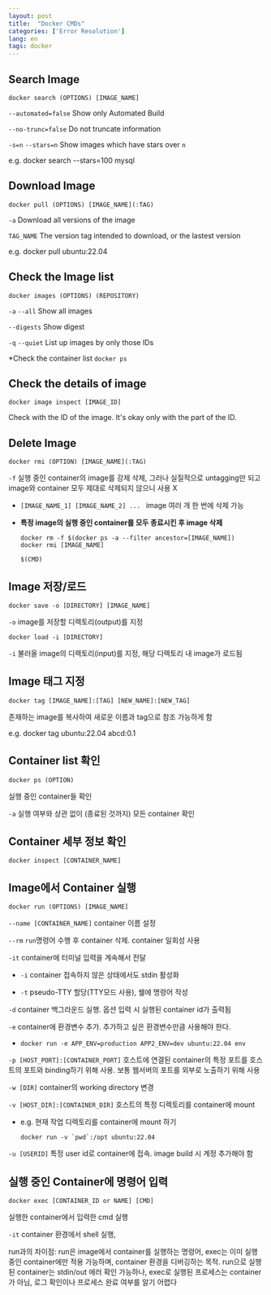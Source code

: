 ```yaml
---
layout: post
title:  "Docker CMDs"
categories: ['Error Resolution']
lang: en
tags: docker
---
```



## Search Image

```
docker search (OPTIONS) [IMAGE_NAME]
```

```--automated=false```  Show only Automated Build

```--no-trunc=false```  Do not truncate information

```-s=n``` ```--stars=n```  Show images which have stars over ```n```

e.g. docker search --stars=100 mysql



## Download Image

```
docker pull (OPTIONS) [IMAGE_NAME](:TAG)
```

```-a```  Download all versions of the image

```TAG_NAME```  The version tag intended to download, or the lastest version

e.g. docker pull ubuntu:22.04



## Check the Image list

```
docker images (OPTIONS) (REPOSITORY)
```

```-a``` ```--all```  Show all images

```--digests```  Show digest

```-q``` ```--quiet```  List up images by only those IDs

*Check the container list  ```docker ps```  



## Check the details of image

```
docker image inspect [IMAGE_ID]
```

Check with the ID of the image. It's okay only with the part of the ID. 


## Delete Image

```
docker rmi (OPTION) [IMAGE_NAME](:TAG)
```

```-f```  실행 중인 container의 image를 강제 삭제, 그러나 실질적으로 untagging만 되고 image와 container 모두 제대로 삭제되지 않으니 사용 X

* ```[IMAGE_NAME_1] [IMAGE_NAME_2] ... ```  image 여러 개 한 번에 삭제 가능 

* **특정 image의 실행 중인 container를 모두 종료시킨 후 image 삭제**

  ```
  docker rm -f $(docker ps -a --filter ancestor=[IMAGE_NAME])
  docker rmi [IMAGE_NAME]
  ```

  ```$(CMD)```



## Image 저장/로드

```
docker save -o [DIRECTORY] [IMAGE_NAME]
```

```-o```  image를 저장할 디렉토리(output)를 지정

```
docker load -i [DIRECTORY] 
```

```-i```  불러올 image의 디렉토리(input)를 지정, 해당 디렉토리 내 image가 로드됨



## Image 태그 지정

```
docker tag [IMAGE_NAME]:[TAG] [NEW_NAME]:[NEW_TAG]
```

존재하는 image를 복사하여 새로운 이름과 tag으로 참조 가능하게 함

e.g. docker tag ubuntu:22.04 abcd:0.1



## Container list 확인

``` 
docker ps (OPTION)
```

실행 중인 container들 확인

```-a```  실행 여부와 상관 없이 (종료된 것까지) 모든 container 확인



## Container 세부 정보 확인

```
docker inspect [CONTAINER_NAME]
```



## Image에서 Container 실행

```
docker run (OPTIONS) [IMAGE_NAME] 
```

```--name [CONTAINER_NAME]```  container 이름 설정

```--rm```  ```run```명령어 수행 후 container 삭제. container 일회성 사용 

```-it```  container에 터미널 입력을 계속해서 전달

*  ```-i```  container 접속하지 않은 상태에서도 stdin 활성화

*  ```-t```  pseudo-TTY 할당(TTY모드 사용), 쉘에 명령어 작성

```-d```  container 백그라운드 실행. 옵션 입력 시 실행된 container id가 출력됨

```-e```  container에 환경변수 추가. 추가하고 싶은 환경변수만큼 사용해야 한다. 

* ```
  docker run -e APP_ENV=production APP2_ENV=dev ubuntu:22.04 env
  ```

```-p [HOST_PORT]:[CONTAINER_PORT]```  호스트에 연결된 container의 특정 포트를 호스트의 포트와 binding하기 위해 사용. 보통 웹서버의 포트를 외부로 노출하기 위해 사용

```-w [DIR]```  container의 working directory 변경

```-v [HOST_DIR]:[CONTAINER_DIR]```   호스트의 특정 디렉토리를 container에 mount

* e.g. 현재 작업 디렉토리를 container에 mount 하기

  ``````
  docker run -v `pwd`:/opt ubuntu:22.04
  ``````

```-u [USERID]```  특정 user id로 container에 접속. image build 시 계정 추가해야 함



## 실행 중인 Container에 명령어 입력

```
docker exec [CONTAINER_ID or NAME] [CMD]
```

실행한 container에서 입력한 cmd 실행

```-it```  container 환경에서 shell 실행, 





run과의 차이점: run은 image에서 container를 실행하는 명령어, exec는 이미 실행 중인 container에만 적용 가능하며, container 환경을 디버깅하는 목적. run으로 실행된 container는 stdin/out 에러 확인 가능하나, exec로 실행된 프로세스는 container가 아님, 로그 확인이나 프로세스 완료 여부를 알기 어렵다

